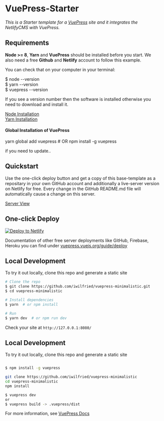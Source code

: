 # VuePress-Starter

*This is a Starter template for a [VuePress](https://vuepress.vuejs.org) site and it integrates the NetlifyCMS with VuePress.*  

## Requirements  

**Node >= 8**, **Yarn** and **VuePress** should be installed before you start. We also need a free **Github** and **Netlify** account to follow this example.  

You can check that on your computer in your terminal: 

$ node --version  
$ yarn --version  
$ vuepress --version

If you see a version number then the software is installed otherwise you need to download and install it. 

[Node Installation](https://nodejs.org/en/download/)  
[Yarn Installation](https://yarnpkg.com/lang/en/docs/install/#windows-stable)  


#### Global Installation of VuePress  

yarn global add vuepress # OR npm install -g vuepress  


if you need to update..

## Quickstart 

Use the one-click deploy button and get a copy of this base-template as a repositary in your own GitHub account and additionally
a live-server version on Netlify for free. Every change in the GitHub README.md file will automatically cause a change 
on this server.

[Server View](https://nifty-williams-038c26.netlify.com/)

## One-click Deploy

[![Deploy to Netlify](https://www.netlify.com/img/deploy/button.svg)](https://app.netlify.com/start/deploy?repository=https://github.com/iwilfried/vuepress-boilerplate)

Documentation of other free server deployments like GitHub, Firebase, Heroku you can find under 
[vuepress.vuejs.org/guide/deploy](https://vuepress.vuejs.org/guide/deploy.html)

## Local Development

To try it out locally, clone this repo and generate a static site

```bash
# Clone the repo
$ git clone https://github.com/iwilfried/vuepress-minimalistic.git
$ cd vuepress-minimalistic

# Install dependencies
$ yarn  # or npm install

# Run
$ yarn dev  # or npm run dev
```

Check your site at `http://127.0.0.1:8080/`

## Local Development

To try it out locally, clone this repo and generate a static site

```bash

$ npm install -g vuepress

git clone https://github.com/iwilfried/vuepress-minimalistic
cd vuepress-minimalistic
npm install

$ vuepress dev
or
$ vuepress build -> .vuepress/dist
```

For more information, see [VuePress Docs](https://vuepress.vuejs.org)

